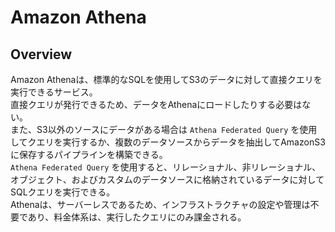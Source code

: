 # Amazon Athena

## Overview

Amazon Athenaは、標準的なSQLを使用してS3のデータに対して直接クエリを実行できるサービス。  
直接クエリが発行できるため、データをAthenaにロードしたりする必要はない。  
また、S3以外のソースにデータがある場合は `Athena Federated Query` を使用してクエリを実行するか、複数のデータソースからデータを抽出してAmazonS3に保存するパイプラインを構築できる。  
`Athena Federated Query` を使用すると、リレーショナル、非リレーショナル、オブジェクト、およびカスタムのデータソースに格納されているデータに対してSQLクエリを実行できる。  
Athenaは、サーバーレスであるため、インフラストラクチャの設定や管理は不要であり、料金体系は、実行したクエリにのみ課金される。

